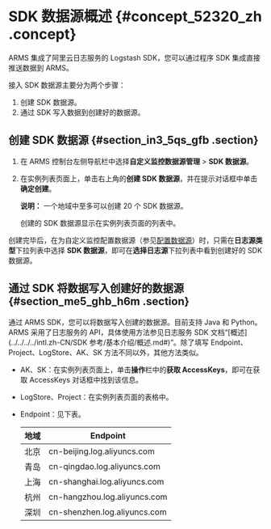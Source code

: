 # SDK 数据源概述 {#concept_52320_zh .concept}

ARMS 集成了阿里云日志服务的 Logstash SDK，您可以通过程序 SDK 集成直接推送数据到 ARMS。

接入 SDK 数据源主要分为两个步骤：

1.  创建 SDK 数据源。
2.  通过 SDK 写入数据到创建好的数据源。

## 创建 SDK 数据源 {#section_in3_5qs_gfb .section}

1.  在 ARMS 控制台左侧导航栏中选择**自定义监控数据源管理** \> **SDK 数据源**。
2.  在实例列表页面上，单击右上角的**创建 SDK 数据源**，并在提示对话框中单击**确定创建**。

    **说明：** 一个地域中至多可以创建 20 个 SDK 数据源。

    创建的 SDK 数据源显示在实例列表页面的列表中。


创建完毕后，在为自定义监控配置数据源（参见[配置数据源](intl.zh-CN/自定义监控/创建监控任务/配置数据源.md#)）时，只需在**日志源类型**下拉列表中选择 **SDK 数据源**，即可在**选择日志源**下拉列表中看到创建好的 SDK 数据源。

## 通过 SDK 将数据写入创建好的数据源 {#section_me5_ghb_h6m .section}

通过 ARMS SDK，您可以将数据写入创建的数据源。目前支持 Java 和 Python。ARMS 采用了日志服务的 API，具体使用方法参见日志服务 SDK 文档“[概述](../../../../intl.zh-CN/SDK 参考/基本介绍/概述.md#)”。除了填写 Endpoint、Project、LogStore、AK、SK 方法不同以外，其他方法类似。

-   AK、SK：在实例列表页面上，单击**操作**栏中的**获取 AccessKeys**，即可在获取 AccessKeys 对话框中找到该信息。

-   LogStore、Project：在实例列表页面的表格中。

-   Endpoint：见下表。

    |地域|Endpoint|
    |--|--------|
    |北京|cn-beijing.log.aliyuncs.com|
    |青岛|cn-qingdao.log.aliyuncs.com|
    |上海|cn-shanghai.log.aliyuncs.com|
    |杭州|cn-hangzhou.log.aliyuncs.com|
    |深圳|cn-shenzhen.log.aliyuncs.com|


